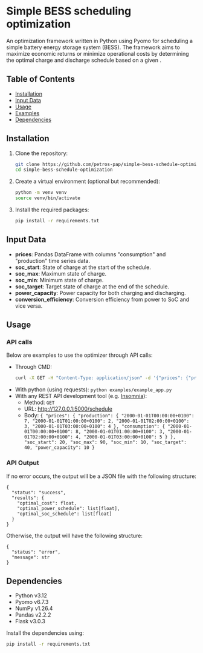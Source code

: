 # Simple BESS scheduling optimization

An optimization framework written in Python using Pyomo for scheduling a simple battery energy storage system (BESS). The framework aims to maximize economic returns or minimize operational costs by determining the optimal charge and discharge schedule based on a given .

## Table of Contents
- [Installation](#installation)
- [Input Data](#input-data)
- [Usage](#usage)
- [Examples](#examples)
- [Dependencies](#dependencies)



## Installation

1. Clone the repository:
    ```bash
    git clone https://github.com/petros-pap/simple-bess-schedule-optimization.git
    cd simple-bess-schedule-optimization
    ```

2. Create a virtual environment (optional but recommended):
    ```bash
    python -m venv venv
    source venv/bin/activate  
   ```

3. Install the required packages:
    ```bash
    pip install -r requirements.txt
    ```

## Input Data

- **prices**:                  Pandas DataFrame with columns "consumption" and "production" time series data.
- **soc_start**:               State of charge at the start of the schedule.
- **soc_max**:                 Maximum state of charge.
- **soc_min**:                 Minimum state of charge.
- **soc_target**:              Target state of charge at the end of the schedule.
- **power_capacity**:          Power capacity for both charging and discharging.
- **conversion_efficiency**:   Conversion efficiency from power to SoC and vice versa.

## Usage

### API calls

Below are examples to use the optimizer through API calls:

- Through CMD:
   ```bash
   curl -X GET -H "Content-Type: application/json" -d '{"prices": {"production": {"2000-01-01T00:00:00+0100": 7, "2000-01-01T01:00:00+0100": 2, "2000-01-01T02:00:00+0100": 3, "2000-01-01T03:00:00+0100": 4}, "consumption": {"2000-01-01T00:00:00+0100": 8, "2000-01-01T01:00:00+0100": 3, "2000-01-01T02:00:00+0100": 4, "2000-01-01T03:00:00+0100": 5}}, "soc_start": 20.0, "soc_max": 90.0, "soc_min": 10.0, "soc_target": 40.0, "power_capacity": 10.0}' http://127.0.0.1:5000/schedule
   ```
- With python (using requests): ```python examples/example_app.py```
- With any REST API development tool (e.g. [Insomnia](https://insomnia.rest/)):
  - Method: `GET` 
  - URL: http://127.0.0.1:5000/schedule
  - Body: ```{
  "prices": {
    "production": {
      "2000-01-01T00:00:00+0100": 7,
      "2000-01-01T01:00:00+0100": 2,
      "2000-01-01T02:00:00+0100": 3,
      "2000-01-01T03:00:00+0100": 4
    },
    "consumption": {
      "2000-01-01T00:00:00+0100": 8,
      "2000-01-01T01:00:00+0100": 3,
      "2000-01-01T02:00:00+0100": 4,
      "2000-01-01T03:00:00+0100": 5
    }
  },
  "soc_start": 20,
  "soc_max": 90,
  "soc_min": 10,
  "soc_target": 40,
  "power_capacity": 10
}```

### API Output

If no error occurs, the output will be a JSON file with the following structure:
```
{
  "status": "success",
  "results": {
    "optimal_cost": float,
    "optimal_power_schedule": list[float],
    "optimal_soc_schedule": list[float]
  }
}
```
Otherwise, the output will have the following structure:
```
{
  "status": "error",
  "message": str
}
```

## Dependencies

- Python v3.12
- Pyomo v6.7.3
- NumPy v1.26.4
- Pandas v2.2.2
- Flask v3.0.3

Install the dependencies using:
```bash
pip install -r requirements.txt